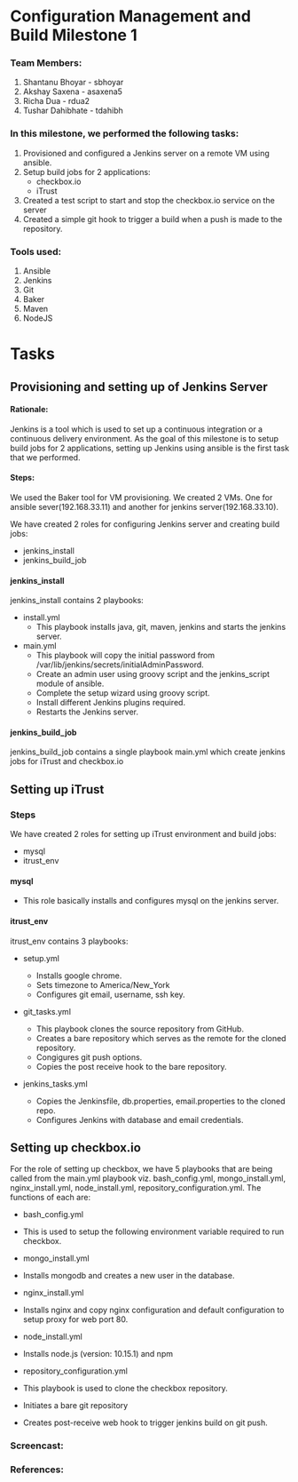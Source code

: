 # Configuration Management and Build Milestone 1

### Team Members:
1. Shantanu Bhoyar - sbhoyar 
2. Akshay Saxena - asaxena5
3. Richa Dua - rdua2
4. Tushar Dahibhate - tdahibh

### In this milestone, we performed the following tasks:
1. Provisioned and configured a Jenkins server on a remote VM using ansible.
2. Setup build jobs for 2 applications:
   * checkbox.io
   * iTrust
3. Created a test script to start and stop the checkbox.io service on the server
4. Created a simple git hook to trigger a build when a push is made to the repository.

### Tools used:
1. Ansible
2. Jenkins 
3. Git
4. Baker
5. Maven
6. NodeJS

# Tasks

## Provisioning and setting up of Jenkins Server

#### Rationale: 
Jenkins is a tool which is used to set up a continuous integration or a continuous delivery environment. As the goal of this milestone is to setup build jobs for 2 applications, setting up Jenkins using ansible is the first task that we performed.

#### Steps:
We used the Baker tool for VM provisioning. We created 2 VMs. One for ansible sever(192.168.33.11) and another for jenkins server(192.168.33.10).

We have created 2 roles for configuring Jenkins server and creating build jobs:
  * jenkins_install
  * jenkins_build_job

#### jenkins_install
jenkins_install contains 2 playbooks:
  * install.yml
      * This playbook installs java, git, maven, jenkins and starts the jenkins server.
  * main.yml 
      * This playbook will copy the initial password from /var/lib/jenkins/secrets/initialAdminPassword.
      * Create an admin user using groovy script and the jenkins_script module of ansible.
      * Complete the setup wizard using groovy script. 
      * Install different Jenkins plugins required.
      * Restarts the Jenkins server.

#### jenkins_build_job
jenkins_build_job contains a single playbook main.yml which create jenkins jobs for iTrust and checkbox.io


## Setting up iTrust

### Steps
We have created 2 roles for setting up iTrust environment and build jobs:
  * mysql
  * itrust_env
  
#### mysql
- This role basically installs and configures mysql on the jenkins server. 

#### itrust_env
itrust_env contains 3 playbooks:
  * setup.yml
    * Installs google chrome.
    * Sets timezone to America/New_York
    * Configures git email, username, ssh key.
    
 * git_tasks.yml
    * This playbook clones the source repository from GitHub.
    * Creates a bare repository which serves as the remote for the cloned repository.
    * Congigures git push options.
    * Copies the post receive hook to the bare repository.     
 
 * jenkins_tasks.yml
    * Copies the Jenkinsfile, db.properties, email.properties to the cloned repo.
    * Configures Jenkins with database and email credentials. 

## Setting up checkbox.io
For the role of setting up checkbox, we have 5 playbooks that are being called from the main.yml playbook viz. bash_config.yml, mongo_install.yml, nginx_install.yml, node_install.yml, repository_configuration.yml. The functions of each are:

 * bash_config.yml
  * This is used to setup the following environment variable required to run checkbox.
 
 * mongo_install.yml
  * Installs mongodb and creates a new user in the database.
  
 * nginx_install.yml
  * Installs nginx and copy nginx configuration and default configuration to setup proxy for web port 80.
  
 * node_install.yml
  * Installs node.js (version: 10.15.1) and npm
 
 * repository_configuration.yml
  * This playbook is used to clone the checkbox repository.
  * Initiates a bare git repository
  * Creates post-receive web hook to trigger jenkins build on git push.
  
### Screencast:


### References:


